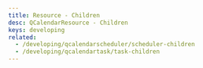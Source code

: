 ```yaml
---
title: Resource - Children
desc: QCalendarResource - Children
keys: developing
related:
  - /developing/qcalendarscheduler/scheduler-children
  - /developing/qcalendartask/task-children
---
```


<example-viewer
  title="Children"
  file="ResourceChildren"
  codepen-title="QCalendarResource"
/>
